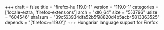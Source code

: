 +++
draft = false
title = "firefox-hu 119.0-1"
version = "119.0-1"
categories = ['locale-extra', 'firefox-extensions']
arch = "x86_64"
size = "553796"
usize = "604546"
sha1sum = "39c563934dfa52b5f98820d4b5acb45813363525"
depends = "['firefox>=119.0']"
+++
Hungarian language support for Firefox